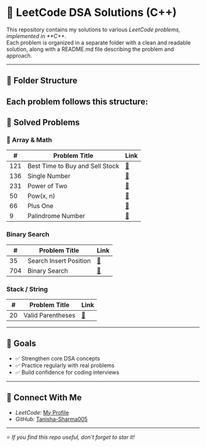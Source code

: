 # 🚀 LeetCode DSA Solutions (C++)

This repository contains my solutions to various *LeetCode problems, implemented in **C++*.  
Each problem is organized in a separate folder with a clean and readable solution, along with a README.md file describing the problem and approach.

---

## 📂 Folder Structure

Each problem follows this structure:
---

## 🧠 Solved Problems

### 🧮 Array & Math
| #   | Problem Title                          | Link |
|-----|----------------------------------------|------|
| 121 | Best Time to Buy and Sell Stock | [📂](./LeetCode/121-best-time-to-buy-and-sell-stock) |
| 136 | Single Number                   | [📂](./LeetCode/136-single-number) |
| 231 | Power of Two                    | [📂](./LeetCode/231-Power-of-Two) |
| 50  | Pow(x, n)                       | [📂](./LeetCode/50-powerx-n) |
| 66  | Plus One                        | [📂](./LeetCode/66-Plus-One) |
| 9   | Palindrome Number               | [📂](./LeetCode/9-Palindrome-Number) |

### Binary Search
| # | Problem Title | Link |
|---|---------------|------|
| 35  | Search Insert Position | [📂](./LeetCode/35-Search-Insert-Position) |
| 704 | Binary Search          | [📂](./LeetCode/704-binary-search) |

### Stack / String
| # | Problem Title | Link |
|---|---------------|------|
| 20  | Valid Parentheses | [📂](./LeetCode/20-Valid-Parentheses) |

---

## 📌 Goals
- ✅ Strengthen core DSA concepts
- ✅ Practice regularly with real problems
- ✅ Build confidence for coding interviews

---

## 🔗 Connect With Me
- *LeetCode:* [My Profile](https://leetcode.com/u/Tanisha-sharma/)
- *GitHub:* [Tanisha-Sharma005](https://github.com/Tanisha-Sharma005)

---

⭐ *If you find this repo useful, don't forget to star it!*
